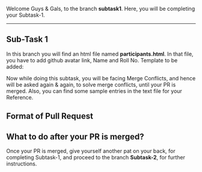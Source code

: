 Welcome Guys & Gals, to the branch <b>subtask1</b>. Here, you will be completing your Subtask-1.
<hr>

## Sub-Task 1
In this branch you will find an html file named <b>participants.html</b>. In that file, you have to add github avatar link, Name and Roll No.
Template to be added:
<!-- 
    <div class="data">
        <img class="pimg" src="https://avatars.githubusercontent.com/<github username>" >
        <h2>Name</h2>
        <h2>Roll No</h2>
    </div> -->
    
Now while doing this subtask, you will be facing Merge Conflicts, and hence will be asked again & again, to solve merge conflicts, until your PR is merged.
Also, you can find some sample entries in the text file for your Reference.

## Format of Pull Request

## What to do after your PR is merged?
Once your PR is merged, give yourself another pat on your back, for completing Subtask-1, and proceed to the branch <b>Subtask-2</b>, for further instructions.

